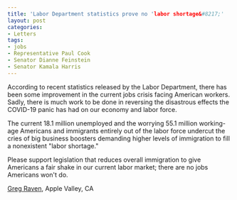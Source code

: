 ```yaml
---
title: 'Labor Department statistics prove no 'labor shortage&#8217;'
layout: post
categories:
- Letters
tags:
- jobs
- Representative Paul Cook
- Senator Dianne Feinstein
- Senator Kamala Harris
---
```


According to recent statistics released by the Labor Department, there has been some improvement in the current jobs crisis facing American workers. Sadly, there is much work to be done in reversing the disastrous effects the COVID-19 panic has had on our economy and labor force.

The current 18.1 million unemployed and the worrying 55.1 million working-age Americans and immigrants entirely out of the labor force undercut the cries of big business boosters demanding higher levels of immigration to fill a nonexistent "labor shortage."

Please support legislation that reduces overall immigration to give Americans a fair shake in our current labor market; there are no jobs Americans won't do.

[Greg Raven](https://www.gregraven.org/), Apple Valley, CA